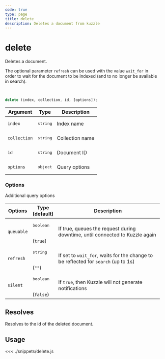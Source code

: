 ```yaml
---
code: true
type: page
title: delete
description: Deletes a document from kuzzle
---
```


# delete

Deletes a document.

The optional parameter `refresh` can be used with the value `wait_for` in order to wait for the document to be indexed (and to no longer be available in search).

<br/>

```js
delete (index, collection, id, [options]);
```

| Argument     | Type              | Description     |
|--------------|-------------------|-----------------|
| `index`      | <pre>string</pre> | Index name      |
| `collection` | <pre>string</pre> | Collection name |
| `id`         | <pre>string</pre> | Document ID     |
| `options`    | <pre>object</pre> | Query options   |

### Options

Additional query options

| Options    | Type<br/>(default)               | Description                                                                              |
|------------|----------------------------------|------------------------------------------------------------------------------------------|
| `queuable` | <pre>boolean</pre><br/>(`true`)  | If true, queues the request during downtime, until connected to Kuzzle again             |
| `refresh`  | <pre>string</pre><br/>(`""`)     | If set to `wait_for`, waits for the change to be reflected for `search` (up to 1s)       |
| `silent`   | <pre>boolean</pre><br/>(`false`) | If `true`, then Kuzzle will not generate notifications <SinceBadge version="7.5.3"/> |

## Resolves

Resolves to the id of the deleted document.

## Usage

<<< ./snippets/delete.js
